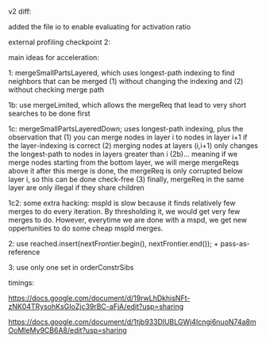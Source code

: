 v2 diff:

added the file io to enable evaluating for activation ratio


external profiling checkpoint 2:

main ideas for acceleration:

1: mergeSmallPartsLayered, which uses longest-path indexing to find neighbors that can be merged (1) without changing the indexing and (2) without checking merge path

1b: use mergeLimited, which allows the mergeReq that lead to very short searches to be done first

1c: mergeSmallPartsLayeredDown; uses longest-path indexing, plus the observation that
    (1) you can merge nodes in layer i to nodes in layer i+1 if the layer-indexing is correct
    (2) merging nodes at layers (i,i+1) only changes the longest-path to nodes in layers greater than i
    (2b)... meaning if we merge nodes starting from the bottom layer, we will merge mergeReqs above it after this merge is done,
        the mergeReq is only corrupted below layer i, so this can be done check-free
    (3) finally, mergeReq in the same layer are only illegal if they share children

1c2: some extra hacking: mspld is slow because it finds relatively few merges to do every iteration. By thresholding it, we would get very few merges to do.
However, everytime we are done with a mspd, we get new oppertunities to do some cheap mspld merges.

2: use reached.insert(nextFrontier.begin(), nextFrontier.end()); + pass-as-reference

3: use only one set in orderConstrSibs

timings:


https://docs.google.com/document/d/19rwLhDkhisNFt-zNK04TRysohKsGIoZjc39rBC-aFjA/edit?usp=sharing

https://docs.google.com/document/d/1tjb933DlUBLGWj4Icngi6nuoN74a8mOoMleMy9CB6A8/edit?usp=sharing
